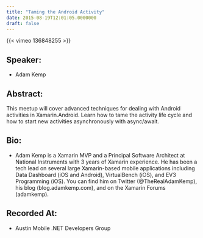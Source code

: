 ```yaml
---
title: "Taming the Android Activity"
date: 2015-08-19T12:01:05.0000000
draft: false
---
```


{{< vimeo 136848255 >}}

## Speaker:

 - Adam Kemp

## Abstract:

<p>This meetup will cover advanced techniques for dealing with Android activities in Xamarin.Android. Learn how to tame the activity life cycle and how to start new activities asynchronously with async/await.
</p>

## Bio:

 - <p>Adam Kemp is a Xamarin MVP and a Principal Software Architect at National Instruments with 3 years of Xamarin experience. He has been a tech lead on several large Xamarin-based mobile applications including Data Dashboard (iOS and Android), VirtualBench (iOS), and EV3 Programming (iOS). You can find him on Twitter (@TheRealAdamKemp), his blog (blog.adamkemp.com), and on the Xamarin Forums (adamkemp).</p>

## Recorded At:

 - Austin Mobile .NET Developers Group

